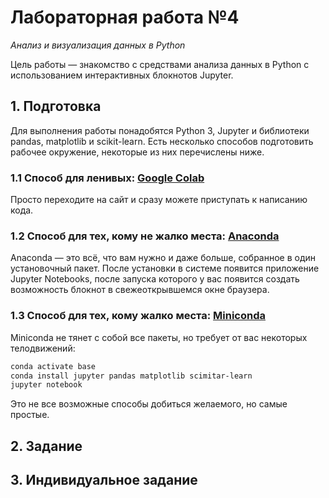 # Лабораторная работа №4
_Анализ и визуализация данных в Python_

Цель работы — знакомство с средствами анализа данных в Python с использованием интерактивных блокнотов Jupyter.

## 1. Подготовка
Для выполнения работы понадобятся Python 3, Jupyter и библиотеки pandas, matplotlib и scikit-learn. Есть несколько способов подготовить рабочее окружение, некоторые из них перечислены ниже.

### 1.1 Способ для ленивых: [Google Colab](https://colab.research.google.com)
Просто переходите на сайт и сразу можете приступать к написанию кода.

### 1.2 Способ для тех, кому не жалко места: [Anaconda](https://www.anaconda.com/products/individual#Downloads)
Anaconda — это всё, что вам нужно и даже больше, собранное в один  установочный пакет. После установки в системе появится приложение Jupyter Notebooks, после запуска которого у вас появится создать возможность блокнот в свежеоткрывшемся окне браузера.

### 1.3 Способ для тех, кому жалко места: [Miniconda](https://docs.conda.io/en/latest/miniconda.html)
Miniconda не тянет с собой все пакеты, но требует от вас некоторых телодвижений:
```bash
conda activate base
conda install jupyter pandas matplotlib scimitar-learn
jupyter notebook
```

Это не все возможные способы добиться желаемого, но самые простые.

## 2. Задание

## 3. Индивидуальное задание
